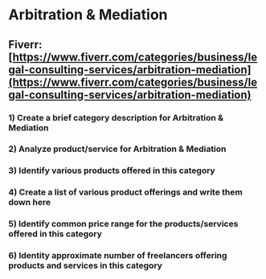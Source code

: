 # Arbitration & Mediation
## Fiverr: [https://www.fiverr.com/categories/business/legal-consulting-services/arbitration-mediation](https://www.fiverr.com/categories/business/legal-consulting-services/arbitration-mediation)
### 1) Create a brief category description for Arbitration & Mediation
### 2) Analyze product/service for Arbitration & Mediation
### 3) Identify various products offered in this category
### 4) Create a list of various product offerings and write them down here
### 5) Identify common price range for the products/services offered in this category
### 6) Identity approximate number of freelancers offering products and services in this category
